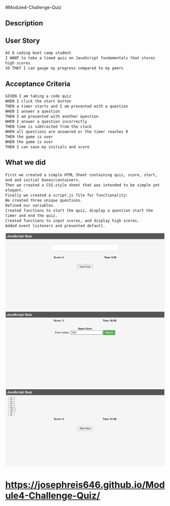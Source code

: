#Module4-Challenge-Quiz

## Description

## User Story
```
AS A coding boot camp student
I WANT to take a timed quiz on JavaScript fundamentals that stores high scores
SO THAT I can gauge my progress compared to my peers
```
## Acceptance Criteria
```
GIVEN I am taking a code quiz
WHEN I click the start button
THEN a timer starts and I am presented with a question
WHEN I answer a question
THEN I am presented with another question
WHEN I answer a question incorrectly
THEN time is subtracted from the clock
WHEN all questions are answered or the timer reaches 0
THEN the game is over
WHEN the game is over
THEN I can save my initials and score
```
## What we did
```
First we created a simple HTML Sheet containing quiz, score, start, end and initial boxes/containers.
Then we created a CSS.style sheet that was intended to be simple yet elegant. 
Finally we created a script.js file for functionality:
We created three unique questions.
Defined our variables.
Created functions to start the quiz, display a question start the timer and end the quiz.
Created functions to input scores, and display high scores.
Added event listeners and prevented default.
```
![final image of assignment](./assets/Screenshot1.png)
![final image of assignment](./assets/Screenshot2.png)
![final image of assignment](./assets/Screenshot3.png)


# https://josephreis646.github.io/Module4-Challenge-Quiz/